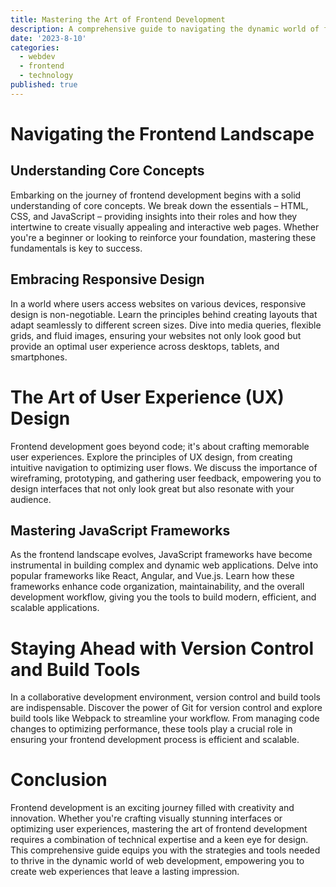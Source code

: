 ```yaml
---
title: Mastering the Art of Frontend Development
description: A comprehensive guide to navigating the dynamic world of frontend development and honing your skills.
date: '2023-8-10'
categories:
  - webdev
  - frontend
  - technology
published: true
---
```


# Navigating the Frontend Landscape

## Understanding Core Concepts

Embarking on the journey of frontend development begins with a solid understanding of core concepts. We break down the essentials – HTML, CSS, and JavaScript – providing insights into their roles and how they intertwine to create visually appealing and interactive web pages. Whether you're a beginner or looking to reinforce your foundation, mastering these fundamentals is key to success.

## Embracing Responsive Design

In a world where users access websites on various devices, responsive design is non-negotiable. Learn the principles behind creating layouts that adapt seamlessly to different screen sizes. Dive into media queries, flexible grids, and fluid images, ensuring your websites not only look good but provide an optimal user experience across desktops, tablets, and smartphones.

# The Art of User Experience (UX) Design

Frontend development goes beyond code; it's about crafting memorable user experiences. Explore the principles of UX design, from creating intuitive navigation to optimizing user flows. We discuss the importance of wireframing, prototyping, and gathering user feedback, empowering you to design interfaces that not only look great but also resonate with your audience.

## Mastering JavaScript Frameworks

As the frontend landscape evolves, JavaScript frameworks have become instrumental in building complex and dynamic web applications. Delve into popular frameworks like React, Angular, and Vue.js. Learn how these frameworks enhance code organization, maintainability, and the overall development workflow, giving you the tools to build modern, efficient, and scalable applications.

# Staying Ahead with Version Control and Build Tools

In a collaborative development environment, version control and build tools are indispensable. Discover the power of Git for version control and explore build tools like Webpack to streamline your workflow. From managing code changes to optimizing performance, these tools play a crucial role in ensuring your frontend development process is efficient and scalable.

# Conclusion

Frontend development is an exciting journey filled with creativity and innovation. Whether you're crafting visually stunning interfaces or optimizing user experiences, mastering the art of frontend development requires a combination of technical expertise and a keen eye for design. This comprehensive guide equips you with the strategies and tools needed to thrive in the dynamic world of web development, empowering you to create web experiences that leave a lasting impression.
